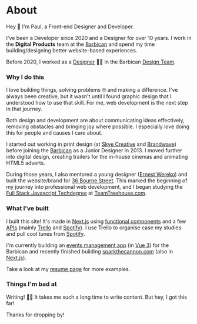 # About

Hey 👋 I'm Paul, a Front-end Designer and Developer.

I've been a Developer since 2020 and a Designer for over 10 years. I work in the **Digital Products** team at the [Barbican](https://barbican.org.uk) and spend my time building/designing better website-based experiences.

Before 2020, I worked as a [Designer](https://www.creativelivesinprogress.com/article/paul-heading) 👨‍🎨 in the Barbican [Design Team](https://www.creativelivesinprogress.com/article/barbican).

### Why I do this

I love building things, solving problems 🤓 and making a difference. I've always been creative, but it wasn't until I found graphic design that I understood how to use that skill. For me, web development is the next step in that journey.

Both design and development are about communicating ideas effectively, removing obstacles and bringing joy where possible. I especially love doing this for people and causes I care about.

I started out working in print design (at [Skye Creative](http://www.skyecreative.co.uk/) and [Brandwave](https://brandwavemarketing.com/)) before joining the [Barbican](https://en.wikipedia.org/wiki/Barbican_Centre) as a Junior Designer in 2013. I moved further into digital design, creating trailers for the in-house cinemas and animating HTML5 adverts.

During those years, I also mentored a young designer ([Ernest Wereko](https://www.ernestwereko.com/)) and built the website/brand for [36 Bourne Street](https://36bournestreet.com). This marked the beginning of my journey into professional web development, and I began studying the [Full Stack Javascript Techdegree](https://teamtreehouse.com/plans) at [TeamTreehouse.com](https://teamtreehouse.com).

### What I've built

I built this site! It's made in [Next.js](https://nextjs.org) using [functional components](https://www.robinwieruch.de/react-function-component/) and a few [APIs](https://en.wikipedia.org/wiki/API) (mainly [Trello](https://trello.com) and [Spotify](https://spotify.com)). I use Trello to organise case my studies and pull cool tunes from [Spotify](https://spotify.com).

I'm currently building an [events management app](https://paulh.biz/project/organising-spaces-with-graphql) (in [Vue 3](https://vuejs.org/)) for the Barbican and recently finished building [sparkthecannon.com](https://sparkthecannon.com) (also in [Next.js](https://nextjs.org)).

Take a look at my [resume page](https://paulh.biz/resume) for more examples.

### Things I'm bad at

Writing! 👨‍💻 It takes me such a long time to write content. But hey, I got this far!

Thanks for dropping by!
